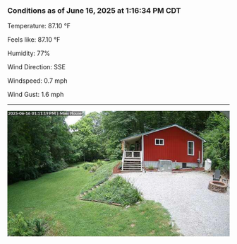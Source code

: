 ### Conditions as of June 16, 2025 at 1:16:34 PM CDT 

Temperature: 87.10 &deg;F

Feels like: 87.10 &deg;F

Humidity: 77%

Wind Direction: SSE

Windspeed: 0.7 mph

Wind Gust: 1.6 mph

---

<img src="./images/latest.jpeg"/>

